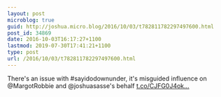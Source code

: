```yaml
---
layout: post
microblog: true
guid: http://joshua.micro.blog/2016/10/03/t782811782297497600.html
post_id: 34869
date: 2016-10-03T16:17:27+1100
lastmod: 2019-07-30T17:41:21+1100
type: post
url: /2016/10/03/t782811782297497600.html
---
```

There's an issue with #sayidodownunder, it's misguided influence on @MargotRobbie and @joshuasasse's behalf [t.co/CJFG0J4ok...](https://t.co/CJFG0J4okF)
